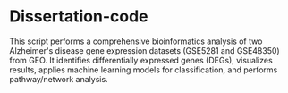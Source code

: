 # Dissertation-code
This script performs a comprehensive bioinformatics analysis of two Alzheimer's disease gene expression datasets (GSE5281 and GSE48350) from GEO. It identifies differentially expressed genes (DEGs), visualizes results, applies machine learning models for classification, and performs pathway/network analysis.
